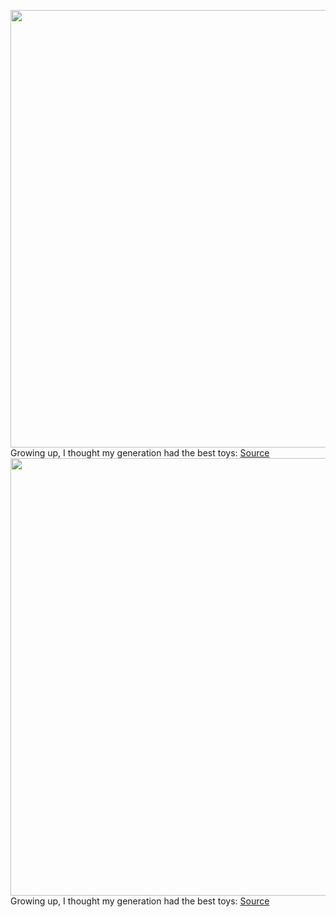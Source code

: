 <img src='https://cdn.vox-cdn.com/thumbor/lrzlws-oWb7mb5bZssafyOPPeRQ=/0x0:2040x1530/1200x675/filters:focal(857x602:1183x928)/cdn.vox-cdn.com/uploads/chorus_image/image/69722057/shollister_210724_4708_0014.0.jpg' width='700px' /><br/>
Growing up, I thought my generation had the best toys:
<a href='https://www.theverge.com/circuitbreaker/22623017/optimus-prime-transformer-auto-converting-programmable-robot-hasbro-robosen'> Source <a/><img src='https://cdn.vox-cdn.com/thumbor/lrzlws-oWb7mb5bZssafyOPPeRQ=/0x0:2040x1530/1200x675/filters:focal(857x602:1183x928)/cdn.vox-cdn.com/uploads/chorus_image/image/69722057/shollister_210724_4708_0014.0.jpg' width='700px' /><br/>
Growing up, I thought my generation had the best toys:
<a href='https://www.theverge.com/circuitbreaker/22623017/optimus-prime-transformer-auto-converting-programmable-robot-hasbro-robosen'> Source <a/>